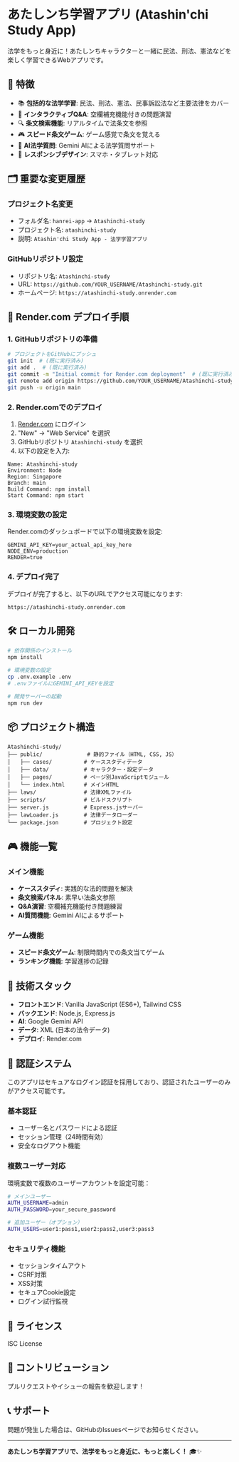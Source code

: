 # あたしンち学習アプリ (Atashin'chi Study App)

法学をもっと身近に！あたしンちキャラクターと一緒に民法、刑法、憲法などを楽しく学習できるWebアプリです。

## 🌟 特徴

- 📚 **包括的な法学学習**: 民法、刑法、憲法、民事訴訟法など主要法律をカバー
- 🎯 **インタラクティブQ&A**: 空欄補充機能付きの問題演習
- 🔍 **条文検索機能**: リアルタイムで法条文を参照
- 🎮 **スピード条文ゲーム**: ゲーム感覚で条文を覚える
- 🤖 **AI法学質問**: Gemini AIによる法学質問サポート
- 📱 **レスポンシブデザイン**: スマホ・タブレット対応

## 🗂️ 重要な変更履歴

### プロジェクト名変更
- フォルダ名: `hanrei-app` → `Atashinchi-study`
- プロジェクト名: `atashinchi-study`
- 説明: `Atashin'chi Study App - 法学学習アプリ`

### GitHubリポジトリ設定
- リポジトリ名: `Atashinchi-study`
- URL: `https://github.com/YOUR_USERNAME/Atashinchi-study.git`
- ホームページ: `https://atashinchi-study.onrender.com`

## 🚀 Render.com デプロイ手順

### 1. GitHubリポジトリの準備

```bash
# プロジェクトをGitHubにプッシュ
git init  # (既に実行済み)
git add .  # (既に実行済み)
git commit -m "Initial commit for Render.com deployment"  # (既に実行済み)
git remote add origin https://github.com/YOUR_USERNAME/Atashinchi-study.git
git push -u origin main
```

### 2. Render.comでのデプロイ

1. [Render.com](https://render.com) にログイン
2. "New" → "Web Service" を選択
3. GitHubリポジトリ `Atashinchi-study` を選択
4. 以下の設定を入力:

```
Name: Atashinchi-study
Environment: Node
Region: Singapore
Branch: main
Build Command: npm install
Start Command: npm start
```

### 3. 環境変数の設定

Render.comのダッシュボードで以下の環境変数を設定:

```
GEMINI_API_KEY=your_actual_api_key_here
NODE_ENV=production
RENDER=true
```

### 4. デプロイ完了

デプロイが完了すると、以下のURLでアクセス可能になります:
```
https://atashinchi-study.onrender.com
```

## 🛠️ ローカル開発

```bash
# 依存関係のインストール
npm install

# 環境変数の設定
cp .env.example .env
# .envファイルにGEMINI_API_KEYを設定

# 開発サーバーの起動
npm run dev
```

## 📦 プロジェクト構造

```
Atashinchi-study/
├── public/              # 静的ファイル（HTML, CSS, JS）
│   ├── cases/          # ケーススタディデータ
│   ├── data/           # キャラクター・設定データ
│   ├── pages/          # ページ別JavaScriptモジュール
│   └── index.html      # メインHTML
├── laws/               # 法律XMLファイル
├── scripts/            # ビルドスクリプト
├── server.js           # Express.jsサーバー
├── lawLoader.js        # 法律データローダー
└── package.json        # プロジェクト設定
```

## 🎮 機能一覧

### メイン機能
- **ケーススタディ**: 実践的な法的問題を解決
- **条文検索パネル**: 素早い法条文参照
- **Q&A演習**: 空欄補充機能付き問題練習
- **AI質問機能**: Gemini AIによるサポート

### ゲーム機能
- **スピード条文ゲーム**: 制限時間内での条文当てゲーム
- **ランキング機能**: 学習進捗の記録

## 🔧 技術スタック

- **フロントエンド**: Vanilla JavaScript (ES6+), Tailwind CSS
- **バックエンド**: Node.js, Express.js
- **AI**: Google Gemini API
- **データ**: XML (日本の法令データ)
- **デプロイ**: Render.com

## 🔐 認証システム

このアプリはセキュアなログイン認証を採用しており、認証されたユーザーのみがアクセス可能です。

### 基本認証
- ユーザー名とパスワードによる認証
- セッション管理（24時間有効）
- 安全なログアウト機能

### 複数ユーザー対応
環境変数で複数のユーザーアカウントを設定可能：

```bash
# メインユーザー
AUTH_USERNAME=admin
AUTH_PASSWORD=your_secure_password

# 追加ユーザー（オプション）
AUTH_USERS=user1:pass1,user2:pass2,user3:pass3
```

### セキュリティ機能
- セッションタイムアウト
- CSRF対策
- XSS対策
- セキュアCookie設定
- ログイン試行監視

## 📄 ライセンス

ISC License

## 🤝 コントリビューション

プルリクエストやイシューの報告を歓迎します！

## 📞 サポート

問題が発生した場合は、GitHubのIssuesページでお知らせください。

---

**あたしンち学習アプリで、法学をもっと身近に、もっと楽しく！** 🎓✨
